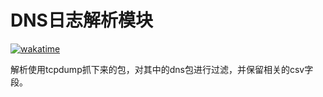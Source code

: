 # DNS日志解析模块
[![wakatime](https://wakatime.com/badge/github/xjw00654/parser.svg)](https://wakatime.com/badge/github/xjw00654/parser)

解析使用tcpdump抓下来的包，对其中的dns包进行过滤，并保留相关的csv字段。
